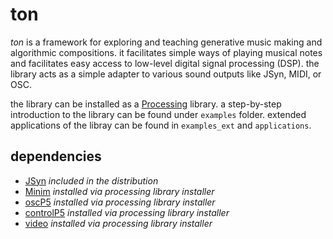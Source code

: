 # ton

*ton* is a framework for exploring and teaching generative music making and algorithmic compositions. it facilitates simple ways of playing musical notes and facilitates easy access to low-level digital signal processing (DSP). the library acts as a simple adapter to various sound outputs like JSyn, MIDI, or OSC. 

the library can be installed as a [Processing](https://processing.org) library. a step-by-step introduction to the library can be found under `examples` folder. extended applications of the libray can be found in `examples_ext` and `applications`.

## dependencies

- [JSyn](https://github.com/philburk/jsyn/) *included in the distribution*
- [Minim](http://code.compartmental.net/tools/minim/) *installed via processing library installer*
- [oscP5](http://sojamo.de/code/) *installed via processing library installer*
- [controlP5](http://sojamo.de/code/) *installed via processing library installer*
- [video](https://processing.org/reference/libraries/video/) *installed via processing library installer* 
